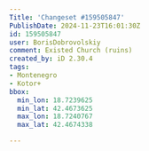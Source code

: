 ```yaml
---
Title: 'Changeset #159505847'
PublishDate: 2024-11-23T16:01:30Z
id: 159505847
user: BorisDobrovolskiy
comment: Existed Church (ruins)
created_by: iD 2.30.4
tags:
- Montenegro
- Kotor+
bbox:
  min_lon: 18.7239625
  min_lat: 42.4673625
  max_lon: 18.7240767
  max_lat: 42.4674338

---
```

